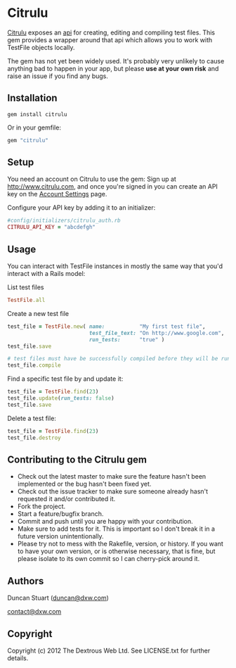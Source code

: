 Citrulu
=======

[Citrulu](https://www.citrulu.com/) exposes an [api](https://www.citrulu.com/api) for creating, editing and compiling test files. This gem provides a wrapper around that api which allows you to work with TestFile objects locally.

The gem has not yet been widely used. It's probably very unlikely to cause anything bad to happen in your app, but please **use at your own risk** and raise an issue if you find any bugs.

Installation
-------------

    gem install citrulu
    
Or in your gemfile:

```ruby
gem "citrulu"
```    

Setup
-----

You need an account on Citrulu to use the gem: Sign up at <http://www.citrulu.com>, and once you're signed in you can create an API key on the [Account Settings](https://app.citrulu.com/settings) page.
 
Configure your API key by adding it to an initializer: 

```ruby
#config/initializers/citrulu_auth.rb
CITRULU_API_KEY = "abcdefgh"
```

Usage
-----

You can interact with TestFile instances in mostly the same way that you'd interact with a Rails model:

List test files

```ruby
TestFile.all
```
    
Create a new test file

```ruby    
test_file = TestFile.new( name:           "My first test file",
                          test_file_text: "On http://www.google.com",
                          run_tests:      "true" )
test_file.save

# test files must have be successfully compiled before they will be run:
test_file.compile
```
    
Find a specific test file by and update it:

```ruby 
test_file = TestFile.find(23)
test_file.update(run_tests: false)
test_file.save
```    

Delete a test file:

```ruby 
test_file = TestFile.find(23)
test_file.destroy
```

Contributing to the Citrulu gem 
-------------------------------
* Check out the latest master to make sure the feature hasn't been implemented or the bug hasn't been fixed yet.
* Check out the issue tracker to make sure someone already hasn't requested it and/or contributed it.
* Fork the project.
* Start a feature/bugfix branch.
* Commit and push until you are happy with your contribution.
* Make sure to add tests for it. This is important so I don't break it in a future version unintentionally.
* Please try not to mess with the Rakefile, version, or history. If you want to have your own version, or is otherwise necessary, that is fine, but please isolate to its own commit so I can cherry-pick around it.

Authors
-------
Duncan Stuart (duncan@dxw.com)

contact@dxw.com

Copyright
---------
Copyright (c) 2012 The Dextrous Web Ltd. See LICENSE.txt for further details.